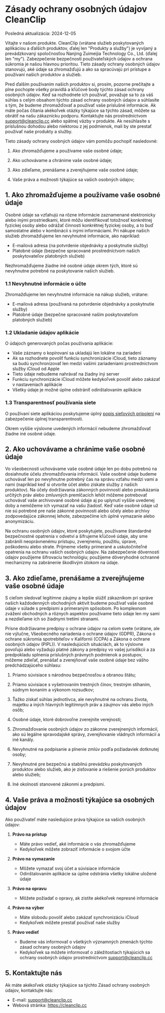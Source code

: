 # Zásady ochrany osobných údajov CleanClip
Posledná aktualizácia: 2024-12-05

Vitajte v našom produkte. CleanClip (vrátane služieb poskytovaných aplikáciou a ďalších produktov, ďalej len "Produkty a služby") je vyvíjaný a prevádzkovaný spoločnosťou Nanjing Zuimeijia Technology Co., Ltd. (ďalej len "my"). Zabezpečenie bezpečnosti používateľských údajov a ochrana súkromia je našou hlavnou prioritou. Tieto zásady ochrany osobných údajov stanovujú, aké údaje sa zhromažďujú a ako sa spracúvajú pri prístupe a používaní našich produktov a služieb.

Pred ďalším používaním našich produktov si, prosím, pozorne prečítajte a plne pochopte všetky pravidlá a kľúčové body týchto zásad ochrany osobných údajov. Keď sa rozhodnete ich používať, považuje sa to za váš súhlas s celým obsahom týchto zásad ochrany osobných údajov a súhlasíte s tým, že budeme zhromažďovať a používať vaše príslušné informácie. Ak máte počas čítania akékoľvek otázky týkajúce sa týchto zásad, môžete sa obrátiť na našu zákaznícku podporu. Kontaktujte nás prostredníctvom support@cleanclip.cc alebo spätnej väzby v produkte. Ak nesúhlasíte s príslušnou dohodou alebo niektorou z jej podmienok, mali by ste prestať používať naše produkty a služby.

Tieto zásady ochrany osobných údajov vám pomôžu pochopiť nasledovné:

1. Ako zhromažďujeme a používame vaše osobné údaje;

2. Ako uchovávame a chránime vaše osobné údaje;

3. Ako zdieľame, prenášame a zverejňujeme vaše osobné údaje;

4. Vaše práva a možnosti týkajúce sa vašich osobných údajov;

## 1. Ako zhromažďujeme a používame vaše osobné údaje
Osobné údaje sa vzťahujú na rôzne informácie zaznamenané elektronicky alebo inými prostriedkami, ktoré môžu identifikovať totožnosť konkrétnej fyzickej osoby alebo odrážať činnosti konkrétnej fyzickej osoby, a to buď samostatne alebo v kombinácii s inými informáciami. Pri nákupe našich služieb zhromažďujeme len nevyhnutné informácie, ako napríklad:

- E-mailová adresa (na potvrdenie objednávky a poskytnutie služby)
- Platobné údaje (bezpečne spracované prostredníctvom našich poskytovateľov platobných služieb)

Nezhromažďujeme žiadne iné osobné údaje okrem tých, ktoré sú nevyhnutne potrebné na poskytovanie našich služieb.

### 1.1 Nevyhnutné informácie o účte
Zhromažďujeme len nevyhnutné informácie na nákup služieb, vrátane:
- E-mailová adresa (používaná na potvrdenie objednávky a poskytnutie služby)
- Platobné údaje (bezpečne spracované naším poskytovateľom platobných služieb)

### 1.2 Ukladanie údajov aplikácie
O údajoch generovaných počas používania aplikácie:
- Vaše záznamy o kopírovaní sa ukladajú len lokálne na zariadení
- Ak sa rozhodnete povoliť funkciu synchronizácie iCloud, tieto záznamy sa budú synchronizovať len medzi vašimi zariadeniami prostredníctvom služby iCloud od Apple
- Tieto údaje nebudeme nahrávať na žiadny iný server
- Funkciu synchronizácie iCloud môžete kedykoľvek povoliť alebo zakázať v nastaveniach aplikácie
- Všetky údaje je možné úplne odstrániť odinštalovaním aplikácie

### 1.3 Transparentnosť používania siete
O používaní siete aplikáciou poskytujeme úplný [popis sieťových pripojení](./network-endpoints.md) na zabezpečenie úplnej transparentnosti.

Okrem vyššie výslovne uvedených informácií nebudeme zhromažďovať žiadne iné osobné údaje.

## 2. Ako uchovávame a chránime vaše osobné údaje
Vo všeobecnosti uchovávame vaše osobné údaje len po dobu potrebnú na dosiahnutie účelu zhromažďovania informácií. Vaše osobné údaje budeme uchovávať len po nevyhnutne potrebný čas na správu vzťahu medzi vami a nami (napríklad keď si otvoríte účet alebo získate služby z našich produktov). Na účely dodržiavania zákonných povinností alebo preukázania určitých práv alebo zmluvných premlčacích lehôt môžeme potrebovať uchovávať vaše archivované osobné údaje aj po uplynutí vyššie uvedenej doby a nemôžeme ich vymazať na vašu žiadosť. Keď vaše osobné údaje už nie sú potrebné pre naše zákonné povinnosti alebo účely alebo archívy zodpovedajúce zákonnej lehote, zabezpečíme ich úplné vymazanie alebo anonymizáciu.

Na ochranu osobných údajov, ktoré poskytujete, používame štandardné bezpečnostné opatrenia v odvetví a šifrujeme kľúčové údaje, aby sme zabránili neoprávnenému prístupu, zverejneniu, použitiu, úprave, poškodeniu alebo strate. Prijmeme všetky primerané a uskutočniteľné opatrenia na ochranu vašich osobných údajov. Na zabezpečenie dôvernosti údajov použijeme šifrovaciu technológiu; použijeme dôveryhodné ochranné mechanizmy na zabránenie škodlivým útokom na údaje.

## 3. Ako zdieľame, prenášame a zverejňujeme vaše osobné údaje
S cieľom sledovať legitímne záujmy a lepšie slúžiť zákazníkom pri správe našich každodenných obchodných aktivít budeme používať vaše osobné údaje v súlade s predpismi a primeraným spôsobom. Po komplexnom zvážení obchodných a rôznych aspektov používame tieto údaje len my sami a nezdieľame ich so žiadnymi tretími stranami.

Prísne dodržiavame predpisy o ochrane údajov na celom svete (vrátane, ale nie výlučne, Všeobecného nariadenia o ochrane údajov (GDPR), Zákona o ochrane súkromia spotrebiteľov v Kalifornii (CCPA) a Zákona o ochrane osobných údajov (PIPL)). V nasledujúcich situáciách, ak to výslovne povoľujú alebo vyžadujú platné zákony a predpisy vo vašej jurisdikcii a za predpokladu splnenia príslušných právnych podmienok a postupov, môžeme zdieľať, prenášať a zverejňovať vaše osobné údaje bez vášho predchádzajúceho súhlasu:

1. Priamo súvisiace s národnou bezpečnosťou a obranou štátu;

2. Priamo súvisiace s vyšetrovaním trestných činov, trestným stíhaním, súdnym konaním a výkonom rozsudkov;

3. Ťažko získať súhlas jednotlivca, ale nevyhnutné na ochranu života, majetku a iných hlavných legitímnych práv a záujmov vás alebo iných osôb;

4. Osobné údaje, ktoré dobrovoľne zverejníte verejnosti;

5. Zhromažďovanie osobných údajov zo zákonne zverejnených informácií, ako sú legálne spravodajské správy, zverejňovanie vládnych informácií a iné kanály.

6. Nevyhnutné na podpísanie a plnenie zmlúv podľa požiadaviek dotknutej osoby;

7. Nevyhnutné pre bezpečnú a stabilnú prevádzku poskytovaných produktov alebo služieb, ako je zisťovanie a riešenie porúch produktov alebo služieb;

8. Iné okolnosti stanovené zákonmi a predpismi.

## 4. Vaše práva a možnosti týkajúce sa osobných údajov

Ako používateľ máte nasledujúce práva týkajúce sa vašich osobných údajov:

1. **Právo na prístup**
   - Máte právo vedieť, aké informácie o vás zhromažďujeme
   - Kedykoľvek môžete zobraziť informácie o svojom účte

2. **Právo na vymazanie**
   - Môžete vymazať svoj účet a súvisiace informácie
   - Odinštalovaním aplikácie sa úplne odstránia všetky lokálne uložené údaje

3. **Právo na opravu**
   - Môžete požiadať o opravy, ak zistíte akékoľvek nepresné informácie

4. **Právo na výber**
   - Máte slobodu povoliť alebo zakázať synchronizáciu iCloud
   - Kedykoľvek môžete prestať používať naše služby

5. **Právo vedieť**
   - Budeme vás informovať o všetkých významných zmenách týchto zásad ochrany osobných údajov
   - Kedykoľvek sa môžete informovať o záležitostiach týkajúcich sa ochrany osobných údajov prostredníctvom support@cleanclip.cc

## 5. Kontaktujte nás
Ak máte akékoľvek otázky týkajúce sa týchto Zásad ochrany osobných údajov, kontaktujte nás:
- E-mail: support@cleanclip.cc
- Webová stránka: https://cleanclip.cc